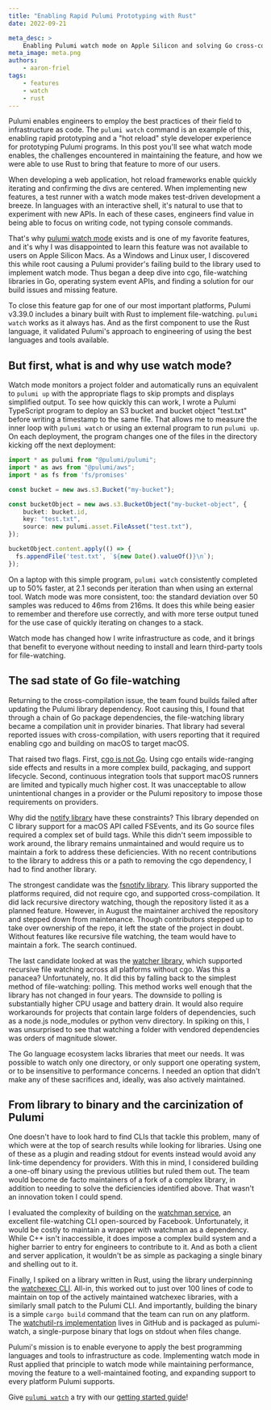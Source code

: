 ```yaml
---
title: "Enabling Rapid Pulumi Prototyping with Rust"
date: 2022-09-21

meta_desc: >
    Enabling Pulumi watch mode on Apple Silicon and solving Go cross-compilation by building on Rust
meta_image: meta.png
authors:
    - aaron-friel
tags:
    - features
    - watch
    - rust
---
```


Pulumi enables engineers to employ the best practices of their field to infrastructure as code. The
`pulumi watch` command is an example of this, enabling rapid prototyping and a "hot reload" style
developer experience for prototyping Pulumi programs. In this post you'll see what watch mode
enables, the challenges encountered in maintaining the feature, and how we were able to use Rust to
bring that feature to more of our users.

<!--more-->

When developing a web application, hot reload frameworks enable quickly iterating and confirming the
divs are centered. When implementing new features, a test runner with a watch mode makes test-driven
development a breeze. In languages with an interactive shell, it's natural to use that to experiment
with new APIs. In each of these cases, engineers find value in being able to focus on writing code,
not typing console commands.

That's why [pulumi watch mode](/blog/pulumi-watch-mode-fast-inner-loop-development-for-cloud-infrastructure/)
exists and is one of my favorite features, and it's why I was disappointed to learn this feature was
not available to users on Apple Silicon Macs. As a Windows and Linux user, I discovered this while
root causing a Pulumi provider's failing build to the library used to implement watch mode. Thus
began a deep dive into cgo, file-watching libraries in Go, operating system event APIs, and finding
a solution for our build issues and missing feature.

To close this feature gap for one of our most important platforms, Pulumi v3.39.0 includes a binary
built with Rust to implement file-watching. `pulumi watch` works as it
always has. And as the first component to use the Rust language, it validated Pulumi's approach to
engineering of using the best languages and tools available.

## But first, what is and why use watch mode?

Watch mode monitors a project folder and automatically runs an equivalent to `pulumi up` with the
appropriate flags to skip prompts and displays simplified output. To see how quickly this can work,
I wrote a Pulumi TypeScript program to deploy an S3 bucket and bucket object "test.txt" before
writing a timestamp to the same file. That allows me to measure the inner loop with `pulumi watch`
or using an external program to run `pulumi up`. On each deployment, the program changes one of the
files in the directory kicking off the next deployment:

```typescript
import * as pulumi from "@pulumi/pulumi";
import * as aws from "@pulumi/aws";
import * as fs from 'fs/promises'

const bucket = new aws.s3.Bucket("my-bucket");

const bucketObject = new aws.s3.BucketObject("my-bucket-object", {
    bucket: bucket.id,
    key: "test.txt",
    source: new pulumi.asset.FileAsset("test.txt"),
});

bucketObject.content.apply(() => {
  fs.appendFile('test.txt', `${new Date().valueOf()}\n`);
});
```

On a laptop with this simple program, `pulumi watch` consistently completed up to 50% faster, at 2.1
seconds per iteration than when using an external tool. Watch mode was more consistent, too: the
standard deviation over 50 samples was reduced to 46ms from 216ms. It does this while being easier
to remember and therefore use correctly, and with more terse output tuned for the use case of
quickly iterating on changes to a stack.

Watch mode has changed how I write infrastructure as code, and it brings that benefit to everyone
without needing to install and learn third-party tools for file-watching.

## The sad state of Go file-watching

Returning to the cross-compilation issue, the team found builds failed after updating
the Pulumi library dependency. Root causing this, I found that through a chain of Go package
dependencies, the file-watching library became a compilation unit in provider binaries. That library
had several reported issues with cross-compilation, with users reporting that it required enabling
cgo and building on macOS to target macOS.

That raised two flags. First, [cgo is not Go](https://dave.cheney.net/2016/01/18/cgo-is-not-go).
Using cgo entails wide-ranging side effects and results in a more complex build, packaging, and
support lifecycle. Second, continuous integration tools that support macOS runners are limited and
typically much higher cost. It was unacceptable to allow unintentional changes in a provider or the
Pulumi repository to impose those requirements on providers.

Why did the [notify library](https://github.com/rjeczalik/notify) have these constraints? This
library depended on C library support for a macOS API called FSEvents, and its Go source files
required a complex set of build tags. While this didn't seem impossible to work around, the library
remains unmaintained and would require us to maintain a fork to address these deficiencies. With no
recent contributions to the library to address this or a path to removing the cgo dependency, I had
to find another library.

The strongest candidate was the [fsnotify library](https://github.com/fsnotify/fsnotify). This library supported
the platforms required, did not require cgo, and supported cross-compilation. It did lack recursive
directory watching, though the repository listed it as a planned feature. However, in August the
maintainer archived the repository and stepped down from maintenance. Though contributors stepped up
to take over ownership of the repo, it left the state of the project in doubt. Without features like
recursive file watching, the team would have to maintain a fork. The search continued.

The last candidate looked at was the [watcher library](https://github.com/radovskyb/watcher/), which supported
recursive file watching across all platforms without cgo. Was this a panacea? Unfortunately, no. It
did this by falling back to the simplest method of file-watching: polling. This method works well
enough that the library has not changed in four years. The downside to polling is substantially
higher CPU usage and battery drain. It would also require workarounds for projects that contain
large folders of dependencies, such as a node.js node_modules or python venv directory. In spiking
on this, I was unsurprised to see that watching a folder with vendored dependencies was orders of
magnitude slower.

The Go language ecosystem lacks libraries that meet our needs. It was possible to watch only one
directory, or only support one operating system, or to be insensitive to performance concerns. I
needed an option that didn't make any of these sacrifices and, ideally, was also actively
maintained.

## From library to binary and the carcinization of Pulumi

One doesn't have to look hard to find CLIs that tackle this problem, many of which were at the top
of search results while looking for libraries. Using one of these as a plugin and reading stdout for
events instead would avoid any link-time dependency for providers. With this in mind, I considered
building a one-off binary using the previous utilities but ruled them out. The team would become de
facto maintainers of a fork of a complex library, in addition to needing to solve the deficiencies
identified above. That wasn't an innovation token I could spend.

I evaluated the complexity of building on the [watchman service](https://github.com/facebook/watchman), an
excellent file-watching CLI open-sourced by Facebook. Unfortunately, it would be costly to maintain
a wrapper with watchman as a dependency. While C++ isn't inaccessible, it does impose a complex
build system and a higher barrier to entry for engineers to contribute to it. And as both a client
and server application, it wouldn't be as simple as packaging a single binary and shelling out to
it.

Finally, I spiked on a library written in Rust, using the library underpinning the
[watchexec CLI](https://github.com/watchexec/watchexec). All-in, this worked out to just over 100
lines of code to maintain on top of the actively maintained watchexec libraries, with a similarly
small patch to the Pulumi CLI. And importantly, building the binary is a simple `cargo build` command that
the team can run on any platform. The
[watchutil-rs implementation](https://github.com/pulumi/watchutil-rs) lives in GitHub and is packaged as
pulumi-watch, a single-purpose binary that logs on stdout when files change.

Pulumi's mission is to enable everyone to apply the best programming languages and tools to
infrastructure as code. Implementing watch mode in Rust applied that principle to watch mode while
maintaining performance, moving the feature to a well-maintained footing, and expanding support to
every platform Pulumi supports.

Give [`pulumi watch`](/docs/reference/cli/pulumi_watch) a try with our
[getting started guide](/docs/get-started/)!
